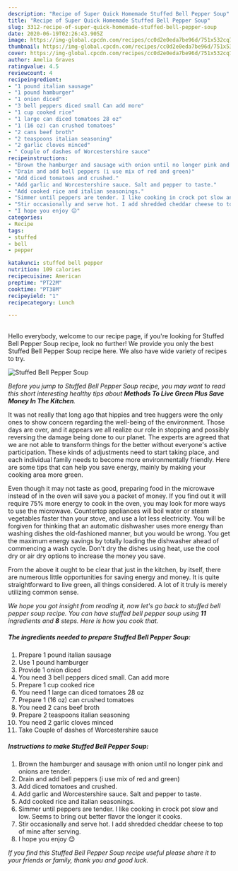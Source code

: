 ```yaml
---
description: "Recipe of Super Quick Homemade Stuffed Bell Pepper Soup"
title: "Recipe of Super Quick Homemade Stuffed Bell Pepper Soup"
slug: 3312-recipe-of-super-quick-homemade-stuffed-bell-pepper-soup
date: 2020-06-19T02:26:43.905Z
image: https://img-global.cpcdn.com/recipes/cc0d2e0eda7be96d/751x532cq70/stuffed-bell-pepper-soup-recipe-main-photo.jpg
thumbnail: https://img-global.cpcdn.com/recipes/cc0d2e0eda7be96d/751x532cq70/stuffed-bell-pepper-soup-recipe-main-photo.jpg
cover: https://img-global.cpcdn.com/recipes/cc0d2e0eda7be96d/751x532cq70/stuffed-bell-pepper-soup-recipe-main-photo.jpg
author: Amelia Graves
ratingvalue: 4.5
reviewcount: 4
recipeingredient:
- "1 pound italian sausage"
- "1 pound hamburger"
- "1 onion diced"
- "3 bell peppers diced small Can add more"
- "1 cup cooked rice"
- "1 large can diced tomatoes 28 oz"
- "1 (16 oz) can crushed tomatoes"
- "2 cans beef broth"
- "2 teaspoons italian seasoning"
- "2 garlic cloves minced"
- " Couple of dashes of Worcestershire sauce"
recipeinstructions:
- "Brown the hamburger and sausage with onion until no longer pink and onions are tender."
- "Drain and add bell peppers (i use mix of red and green)"
- "Add diced tomatoes and crushed."
- "Add garlic and Worcestershire sauce. Salt and pepper to taste."
- "Add cooked rice and italian seasonings."
- "Simmer until peppers are tender. I like cooking in crock pot slow and low. Seems to bring out better flavor the longer it cooks."
- "Stir occasionally and serve hot. I add shredded cheddar cheese to top of mine after serving."
- "I hope you enjoy 😊"
categories:
- Recipe
tags:
- stuffed
- bell
- pepper

katakunci: stuffed bell pepper 
nutrition: 109 calories
recipecuisine: American
preptime: "PT22M"
cooktime: "PT38M"
recipeyield: "1"
recipecategory: Lunch

---
```

<br>
Hello everybody, welcome to our recipe page, if you're looking for Stuffed Bell Pepper Soup recipe, look no further! We provide you only the best Stuffed Bell Pepper Soup recipe here. We also have wide variety of recipes to try.
<br>


![Stuffed Bell Pepper Soup](https://img-global.cpcdn.com/recipes/cc0d2e0eda7be96d/751x532cq70/stuffed-bell-pepper-soup-recipe-main-photo.jpg)

<i>Before you jump to Stuffed Bell Pepper Soup recipe, you may want to read this short interesting healthy tips about 
<strong>Methods To Live Green Plus Save Money In The Kitchen</strong>.</i>
</br>

It was not really that long ago that hippies and tree huggers were the only ones to show concern regarding the well-being of the environment. Those days are over, and it appears we all realize our role in stopping and possibly reversing the damage being done to our planet. The experts are agreed that we are not able to transform things for the better without everyone's active participation. These kinds of adjustments need to start taking place, and each individual family needs to become more environmentally friendly. Here are some tips that can help you save energy, mainly by making your cooking area more green.

Even though it may not taste as good, preparing food in the microwave instead of in the oven will save you a packet of money. If you find out it will require 75% more energy to cook in the oven, you may look for more ways to use the microwave. Countertop appliances will boil water or steam vegetables faster than your stove, and use a lot less electricity. You will be forgiven for thinking that an automatic dishwasher uses more energy than washing dishes the old-fashioned manner, but you would be wrong. You get the maximum energy savings by totally loading the dishwasher ahead of commencing a wash cycle. Don't dry the dishes using heat, use the cool dry or air dry options to increase the money you save.

From the above it ought to be clear that just in the kitchen, by itself, there are numerous little opportunities for saving energy and money. It is quite straightforward to live green, all things considered. A lot of it truly is merely utilizing common sense.


<i>We hope you got insight from reading it, now let's go back to stuffed bell pepper soup recipe. You can have stuffed bell pepper soup using <strong>11</strong> ingredients and <strong>8</strong> steps. Here is how you cook that.
</i>

##### The ingredients needed to prepare Stuffed Bell Pepper Soup:

1. Prepare 1 pound italian sausage
1. Use 1 pound hamburger
1. Provide 1 onion diced
1. You need 3 bell peppers diced small. Can add more
1. Prepare 1 cup cooked rice
1. You need 1 large can diced tomatoes 28 oz
1. Prepare 1 (16 oz) can crushed tomatoes
1. You need 2 cans beef broth
1. Prepare 2 teaspoons italian seasoning
1. You need 2 garlic cloves minced
1. Take  Couple of dashes of Worcestershire sauce


##### Instructions to make Stuffed Bell Pepper Soup:

1. Brown the hamburger and sausage with onion until no longer pink and onions are tender.
1. Drain and add bell peppers (i use mix of red and green)
1. Add diced tomatoes and crushed.
1. Add garlic and Worcestershire sauce. Salt and pepper to taste.
1. Add cooked rice and italian seasonings.
1. Simmer until peppers are tender. I like cooking in crock pot slow and low. Seems to bring out better flavor the longer it cooks.
1. Stir occasionally and serve hot. I add shredded cheddar cheese to top of mine after serving.
1. I hope you enjoy 😊


<i>If you find this Stuffed Bell Pepper Soup recipe useful please share it to your friends or family, thank you and good luck.</i>

